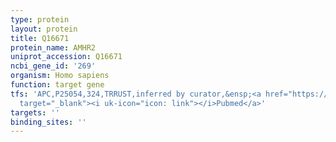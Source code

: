 ```yaml
---
type: protein
layout: protein
title: Q16671
protein_name: AMHR2
uniprot_accession: Q16671
ncbi_gene_id: '269'
organism: Homo sapiens
function: target gene
tfs: 'APC,P25054,324,TRRUST,inferred by curator,&ensp;<a href="https://www.ncbi.nlm.nih.gov/pubmed/?term=12724325%5Buid%5D"
  target="_blank"><i uk-icon="icon: link"></i>Pubmed</a>'
targets: ''
binding_sites: ''
---
```


